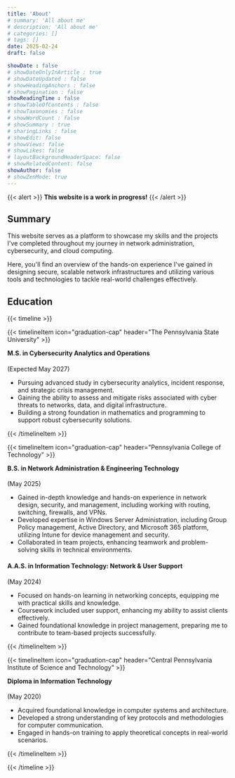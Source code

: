 ```yaml
---
title: 'About'
# summary: 'All about me'
# description: 'All about me'
# categories: []
# tags: []
date: 2025-02-24
draft: false

showDate : false
# showDateOnlyInArticle : true
# showDateUpdated : false
# showHeadingAnchors : false
# showPagination : false
showReadingTime : false
# showTableOfContents : false
# showTaxonomies : false 
# showWordCount : false
# showSummary : true
# sharingLinks : false
# showEdit: false
# showViews: false
# showLikes: false
# layoutBackgroundHeaderSpace: false
# showRelatedContent: false
showAuthor: false
# showZenMode: true
---
```


{{< alert >}}
**This website is a work in progress!** 
{{< /alert >}}

## Summary
This website serves as a platform to showcase my skills and the projects I've completed throughout my journey in network administration, cybersecurity, and cloud computing. 

Here, you'll find an overview of the hands-on experience I've gained in designing secure, scalable network infrastructures and utilizing various tools and technologies to tackle real-world challenges effectively.

## Education
{{< timeline >}}


{{< timelineItem icon="graduation-cap" header="The Pennsylvania State University" >}}

<h4 style="margin-top: 0rem;">M.S. in Cybersecurity Analytics and Operations</h4> (Expected May 2027)
<ul>
  <li>Pursuing advanced study in cybersecurity analytics, incident response, and strategic crisis management.</li>
  <li>Gaining the ability to assess and mitigate risks associated with cyber threats to networks, data, and digital infrastructure.</li>
  <li>Building a strong foundation in mathematics and programming to support robust cybersecurity solutions.</li>
</ul>

{{< /timelineItem >}}


{{< timelineItem icon="graduation-cap" header="Pennsylvania College of Technology" >}}

<h4 style="margin-top: 0rem;">B.S. in Network Administration & Engineering Technology</h4> (May 2025)  
<ul>
  <li>Gained in-depth knowledge and hands-on experience in network design, security, and management, including working with routing, switching, firewalls, and VPNs.</li>
  <li>Developed expertise in Windows Server Administration, including Group Policy management, Active Directory, and Microsoft 365 platform, utilizing Intune for device management and security.</li>
  <li>Collaborated in team projects, enhancing teamwork and problem-solving skills in technical environments.</li>
</ul>

<h4>A.A.S. in Information Technology: Network & User Support</h4> (May 2024)  
<ul>
  <li>Focused on hands-on learning in networking concepts, equipping me with practical skills and knowledge.</li>
  <li>Coursework included user support, enhancing my ability to assist clients effectively.</li>
  <li>Gained foundational knowledge in project management, preparing me to contribute to team-based projects successfully.</li>
</ul>

{{< /timelineItem >}}


{{< timelineItem icon="graduation-cap" header="Central Pennsylvania Institute of Science and Technology" >}}

<h4 style="margin-top: 0rem;">Diploma in Information Technology</h4> (May 2020)
<ul>
  <li>Acquired foundational knowledge in computer systems and architecture.</li>
  <li>Developed a strong understanding of key protocols and methodologies for computer communication.</li>
  <li>Engaged in hands-on training to apply theoretical concepts in real-world scenarios.</li>
</ul>

{{< /timelineItem >}}


{{< /timeline >}}

<!-- ## Experience -->